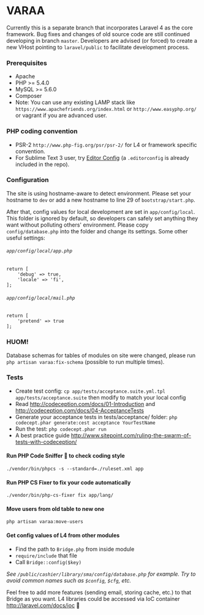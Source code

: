 # VARAA

Currently this is a separate branch that incorporates Laravel 4 as the core
framework. Bug fixes and changes of old source code are still continued
developing in branch `master`. Developers are advised (or forced) to create a
new VHost pointing to `laravel/public` to facilitate development process.

### Prerequisites
- Apache
- PHP >= 5.4.0
- MySQL >= 5.6.0
- Composer
- Note: You can use any existing LAMP stack like
 `https://www.apachefriends.org/index.html`
  or `http://www.easyphp.org/` or vagrant if you are advanced user.

### PHP coding convention
- PSR-2 `http://www.php-fig.org/psr/psr-2/` for L4 or framework specific
convention.
- For Sublime Text 3 user, try [Editor Config](http://editorconfig.org/) 
(a `.editorconfig` is already included in the repo).

### Configuration
The site is using hostname-aware to detect environment. Please set your hostname
to `dev` or add a new hostname to line 29 of `bootstrap/start.php`.

After that, config values for local development are set in `app/config/local`.
This folder is ignored by default, so developers can safely set anything they
want without polluting others' environment. Please copy `config/database.php`
into the folder and change its settings. Some other useful settings:

###### `app/config/local/app.php`
```
return [
    'debug' => true,
    'locale' => 'fi',
];
```

###### `app/config/local/mail.php`
```
return [
    'pretend' => true
];
```

### HUOM!
Database schemas for tables of modules on site were changed, please run `php artisan varaa:fix-schema` (possible to run multiple times).

### Tests
- Create test config: `cp app/tests/acceptance.suite.yml.tpl app/tests/acceptance.suite` then modify to match your local config
- Read http://codeception.com/docs/01-Introduction and http://codeception.com/docs/04-AcceptanceTests
- Generate your acceptance tests in tests/acceptance/ folder: 
`php codecept.phar generate:cest acceptance YourTestName`
- Run the test: `php codecept.phar run`
- A best practice guide http://www.sitepoint.com/ruling-the-swarm-of-tests-with-codeception/

#### Run PHP Code Sniffer :gun: to check coding style
`./vendor/bin/phpcs -s --standard=./ruleset.xml app`

#### Run PHP CS Fixer to fix your code automatically
`./vendor/bin/php-cs-fixer fix app/lang/`

#### Move users from old table to new one
`php artisan varaa:move-users`

#### Get config values of L4 from other modules

* Find the path to `Bridge.php` from inside module
* `require/include` that file
* Call `Bridge::config($key)`

_See `/public/cashier/library/sma/config/database.php` for example. Try to avoid common names such as `$config`, `$cfg`, etc._

Feel free to add more features (sending email, storing cache, etc.) to that Bridge as you want. L4 libraries could be accessed via IoC container http://laravel.com/docs/ioc :dancers:
